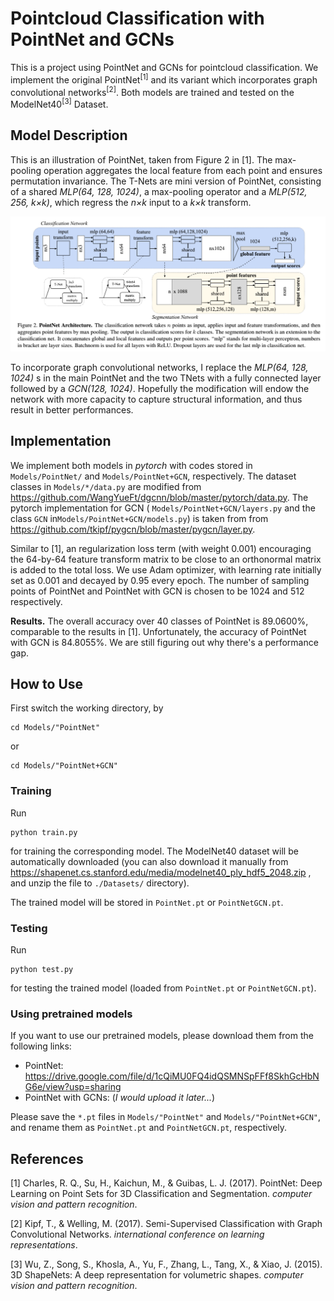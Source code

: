 # Pointcloud Classification with PointNet and GCNs

This is a project using PointNet and GCNs for pointcloud classification. We implement the original PointNet<sup>[1]</sup> and its variant which incorporates graph convolutional networks<sup>[2]</sup>. Both models are trained and tested on the ModelNet40<sup>[3]</sup> Dataset.

## Model Description

This is an illustration of PointNet, taken from Figure 2 in [1]. The max-pooling operation aggregates the local feature from each point and ensures permutation invariance. The T-Nets are mini version of PointNet, consisting of a shared *MLP(64, 128, 1024)*, a max-pooling operator and a *MLP(512, 256, k×k)*, which regress the *n×k* input to a *k×k* transform. 

![illustration for PointNet](figure.png)

To incorporate graph convolutional  networks, I replace the *MLP(64, 128, 1024)* s in the main PointNet and the two TNets with a fully connected layer followed by a *GCN(128, 1024)*. Hopefully the modification will endow the network with more capacity to capture structural information, and thus result in better performances.

## Implementation

We implement both models in *pytorch* with codes stored in `Models/PointNet/` and `Models/PointNet+GCN`, respectively. The dataset classes in `Models/*/data.py` are modified from https://github.com/WangYueFt/dgcnn/blob/master/pytorch/data.py. The pytorch implementation for GCN ( `Models/PointNet+GCN/layers.py` and the class `GCN` in`Models/PointNet+GCN/models.py`) is taken from from https://github.com/tkipf/pygcn/blob/master/pygcn/layer.py. 

Similar to [1], an regularization loss term (with weight 0.001) encouraging the 64-by-64 feature transform matrix to be close to an orthonormal matrix is added to the total loss. We use Adam optimizer, with learning rate initially set as 0.001 and decayed by 0.95 every epoch. The number of sampling points of  PointNet and PointNet with GCN is chosen to be 1024 and 512 respectively. 

**Results.** The overall accuracy over 40 classes of PointNet is 89.0600%, comparable to the results in [1]. Unfortunately, the accuracy of PointNet with GCN is 84.8055%. We are still figuring out why there's a performance gap.

## How to Use

First switch the working directory, by

```shell
cd Models/"PointNet" 
```

or

```shell
cd Models/"PointNet+GCN" 
```

### Training

Run

```shell
python train.py
```

for training the corresponding model. The ModelNet40 dataset will be automatically downloaded (you can also download it manually from https://shapenet.cs.stanford.edu/media/modelnet40_ply_hdf5_2048.zip , and unzip the file to `./Datasets/` directory). 

The trained model will be stored in `PointNet.pt` or `PointNetGCN.pt`. 

### Testing

Run

```shell
python test.py
```

for testing the trained model (loaded from `PointNet.pt` or `PointNetGCN.pt`).

### Using pretrained models

If you want to use our pretrained models, please download them from the following links:

- PointNet: https://drive.google.com/file/d/1cQiMU0FQ4idQSMNSpFFf8SkhGcHbNG6e/view?usp=sharing
- PointNet with GCNs: (*I would upload it later...*)

Please save the `*.pt`  files in `Models/"PointNet"` and `Models/"PointNet+GCN"`, and rename them as `PointNet.pt` and `PointNetGCN.pt`, respectively.

## References

[1] Charles, R. Q., Su, H., Kaichun, M., & Guibas, L. J. (2017). PointNet: Deep Learning on Point Sets for 3D Classification and Segmentation. *computer vision and pattern recognition*.

[2] Kipf, T., & Welling, M. (2017). Semi-Supervised Classification with Graph Convolutional Networks. *international conference on learning representations*.

[3] Wu, Z., Song, S., Khosla, A., Yu, F., Zhang, L., Tang, X., & Xiao, J. (2015). 3D ShapeNets: A deep representation for volumetric shapes. *computer vision and pattern recognition*.
